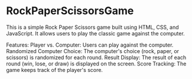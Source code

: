 # RockPaperScissorsGame

This is a simple Rock Paper Scissors game built using HTML, CSS, and JavaScript. It allows users to play the classic game against the computer.

Features:
Player vs. Computer: Users can play against the computer.
Randomized Computer Choice: The computer's choice (rock, paper, or scissors) is randomized for each round.
Result Display: The result of each round (win, lose, or draw) is displayed on the screen.
Score Tracking: The game keeps track of the player's score.
